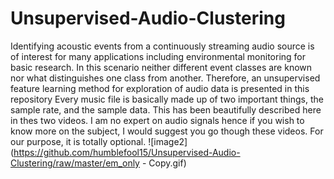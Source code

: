 # Unsupervised-Audio-Clustering
Identifying acoustic events from a continuously streaming audio source is of interest for many applications including environmental monitoring for basic research. In this scenario neither different event classes are known nor what distinguishes one class from another. Therefore, an unsupervised feature learning method for exploration of audio data is presented in this repository
Every music file is basically made up of two important things, the sample rate, and the sample data. This has been beautifully described here in thes two videos. I am no expert on audio signals hence if you wish to know more on the subject, I would suggest you go though these videos. For our purpose, it is totally optional.
![image2](https://github.com/humblefool15/Unsupervised-Audio-Clustering/raw/master/em_only - Copy.gif)

